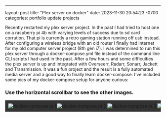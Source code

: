 ---
layout: post
title:  "Plex server on docker"
date:   2023-11-30 20:54:23 -0700
categories: portfolio update projects

<p>Recently restarted my plex server project. In the past I had tried to host one on a raspberry pi 4b with varying levels of success due to sd card corrution. That pi is currently a retro gaming station running off usb instead. 
After configuring a wireless bridge with an old router I finally had internet for my old computer server project (8th gen i7). I was determined to run this plex server through a docker-compose.yml file instead of 
the command line CLI scripts I had used in the past. After a few hours and some difficulties the plex server is up and integrated with Overseerr, Radarr, Sonarr, Jackett and Transmission.  It was a fun project and
the result is a fully automated media server and a good way to finally learn docker-compose. I've included some pics of my docker-compose setup for anyone curious:</p>

<head>
<meta name="viewport" content="width=device-width, initial-scale=1">
<style>
div.scroll-container {
  background-color: #333;
  overflow: auto;
  white-space: nowrap;
  padding: 10px;
}

div.scroll-container img {
  padding: 10px;
}
</style>
</head>
<body>

<h3>Use the horizontal scrollbar to see the other images.</h3>

<div class="scroll-container">
  <img src="../../../Images/docker1.png" alt="docker-compose pt.1" >
  <img src="../../../Images/docker1.png" alt="docker-compose pt.2" >
  <img src="../../../Images/docker1.png" alt="docker-compose pt.3" >
  <img src="../../../Images/dockerps.png" alt="docker containers running" >
</div>
